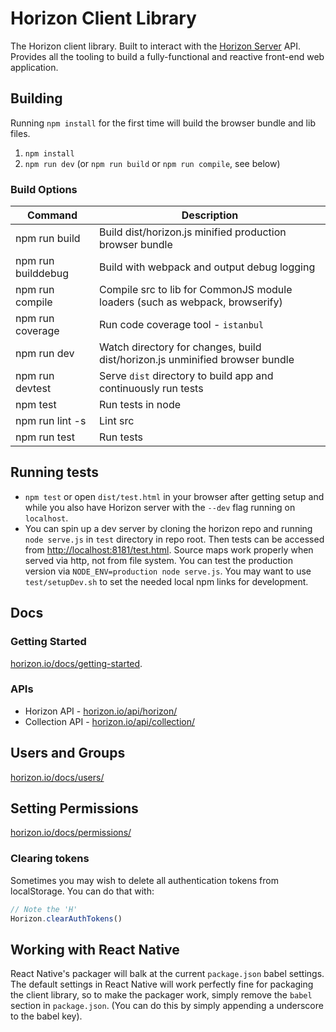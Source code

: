 # Horizon Client Library

The Horizon client library. Built to interact with the [Horizon Server](/server) API. Provides all the tooling to build a fully-functional and reactive front-end web application.

## Building

Running `npm install` for the first time will build the browser bundle and lib files.

1. `npm install`
2. `npm run dev` (or `npm run build` or `npm run compile`, see below)

### Build Options

Command             | Description
--------------------|----------------------------
npm run build       | Build dist/horizon.js minified production browser bundle
npm run builddebug  | Build with webpack and output debug logging
npm run compile     | Compile src to lib for CommonJS module loaders (such as webpack, browserify)
npm run coverage    | Run code coverage tool - `istanbul`
npm run dev         | Watch directory for changes, build dist/horizon.js unminified browser bundle
npm run devtest     | Serve `dist` directory to build app and continuously run tests
npm test            | Run tests in node
npm run lint -s     | Lint src
npm run test        | Run tests

## Running tests

* `npm test` or open `dist/test.html` in your browser after getting setup and while you also have Horizon server with the `--dev` flag running on `localhost`.
* You can spin up a dev server by cloning the horizon repo and running `node serve.js` in `test` directory in repo root. Then tests can be accessed from <http://localhost:8181/test.html>. Source maps work properly when served via http, not from file system. You can test the production version via `NODE_ENV=production node serve.js`. You may want to use `test/setupDev.sh` to set the needed local npm links for development.

## Docs


### Getting Started

[horizon.io/docs/getting-started](https://horizon.io/docs/getting-started/).

### APIs

* Horizon API - [horizon.io/api/horizon/](https://horizon.io/api/horizon/)
* Collection API - [horizon.io/api/collection/](https://horizon.io/api/collection/)

## Users and Groups

[horizon.io/docs/users/](https://horizon.io/docs/users/)

## Setting Permissions

[horizon.io/docs/permissions/](http://horizon.io/docs/permissions/)

### Clearing tokens

Sometimes you may wish to delete all authentication tokens from localStorage. You can do that with:

``` js
// Note the 'H'
Horizon.clearAuthTokens()
```

## Working with React Native

React Native's packager will balk at the current `package.json` babel settings. The default settings in React Native will work perfectly fine for packaging the client library, so to make the packager work, simply remove the `babel` section in `package.json`. (You can do this by simply appending a underscore to the babel key).
